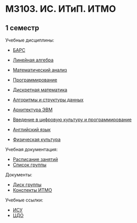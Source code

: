 # M3103. ИС. ИТиП. ИТМО
## 1 семестр 


Учебные дисциплины:

*  [БАРС](https://bars.itmo.ru/bars/disciplines)

*  [Линейная алгебра](Subjects/linal.md)
*  [Математический анализ](Subjects/matan.md)
*  [Программирование](Subjects/programming.md)
*  [Дискретная математика](Subjects/discrete.md)
*  [Алгоритмы и структуры данных](Subjects/algorithms.md)
*  [Архитектура ЭВМ](Subjects/ecm.md)
*  [Введение в цифровую культуру и программирование](Subjects/digit_culture.md)
*  [Английский язык](https://vk.com/fltc.itmo)
*  [Физическая культура](https://isu.ifmo.ru/pls/apex/f?p=2153:15:108337501947348::NO:RP,3::)


Учебная документация:
* [Расписание занятий](timetable.md#Расписание)
* [Список группы](GroupList.md)

Документы:
* [Диск группы](https://drive.google.com/drive/folders/10Z5SnUAZeXhmwem7o2KxQeosYEMae_0X?usp=sharing)
* [Конспекты ИТМО](http://neerc.ifmo.ru/wiki/)

Учебные ссылки:
* [ИСУ](https://isu.ifmo.ru/)
* [ЦДО](https://de.ifmo.ru/)

